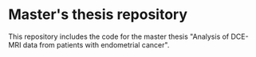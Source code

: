 # Master's thesis repository
This repository includes the code for the master thesis "Analysis of DCE-MRI data from patients with endometrial cancer".

